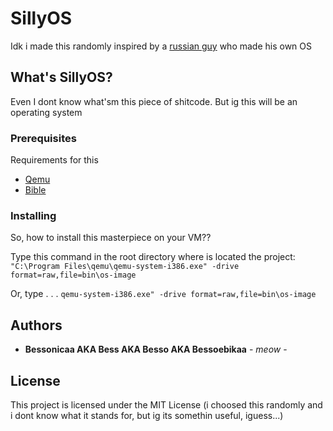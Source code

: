 # SillyOS

Idk i made this randomly inspired by a [russian guy](https://youtu.be/dv-qcxuL_C4?si=Oeg8W-hPrlluwxU_) who made his own OS

## What's SillyOS?

Even I dont know what'sm this piece of shitcode.
But ig this will be an operating system

### Prerequisites

Requirements for this
- [Qemu](https://www.qemu.org/)
- [Bible](https://www.bible.com/bible/111/JHN.1.NIV)

### Installing

So, how to install this masterpiece on your VM??

Type this command in the root directory where is located the project:
    ```
    "C:\Program Files\qemu\qemu-system-i386.exe" -drive format=raw,file=bin\os-image
    ```

Or, type . . .
    ```
    qemu-system-i386.exe" -drive format=raw,file=bin\os-image
    ```

## Authors

  - **Bessonicaa AKA Bess AKA Besso AKA Bessoebikaa** - *meow* -

## License

This project is licensed under the MIT License (i choosed this
randomly and i dont know what it stands for, but ig its somethin
useful, iguess...)
